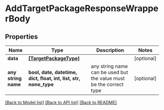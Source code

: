 # AddTargetPackageResponseWrapperBody


## Properties
Name | Type | Description | Notes
------------ | ------------- | ------------- | -------------
**data** | [**[TargetPackageType]**](TargetPackageType.md) |  | [optional] 
**any string name** | **bool, date, datetime, dict, float, int, list, str, none_type** | any string name can be used but the value must be the correct type | [optional]

[[Back to Model list]](../README.md#documentation-for-models) [[Back to API list]](../README.md#documentation-for-api-endpoints) [[Back to README]](../README.md)


